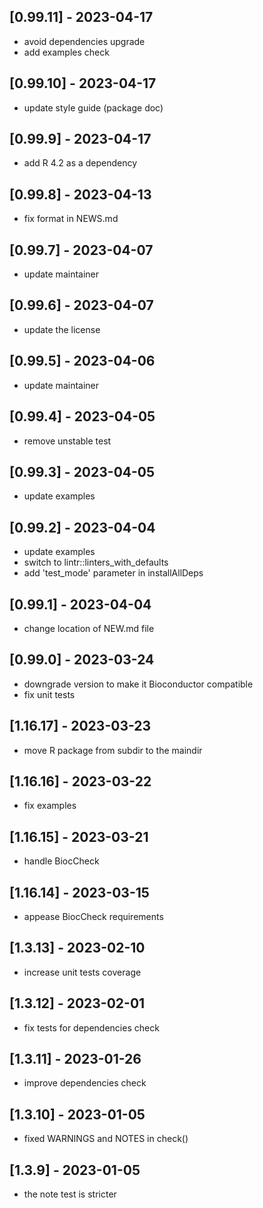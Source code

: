 ## [0.99.11] - 2023-04-17
- avoid dependencies upgrade
- add examples check

## [0.99.10] - 2023-04-17
- update style guide (package doc)

## [0.99.9] - 2023-04-17
- add R 4.2 as a dependency

## [0.99.8] - 2023-04-13
- fix format in NEWS.md

## [0.99.7] - 2023-04-07
- update maintainer

## [0.99.6] - 2023-04-07
- update the license

## [0.99.5] - 2023-04-06
- update maintainer

## [0.99.4] - 2023-04-05
- remove unstable test

## [0.99.3] - 2023-04-05
- update examples

## [0.99.2] - 2023-04-04
- update examples
- switch to lintr::linters_with_defaults
- add 'test_mode' parameter in installAllDeps

## [0.99.1] - 2023-04-04
- change location of NEW.md file

## [0.99.0] - 2023-03-24
- downgrade version to make it Bioconductor compatible
- fix unit tests

## [1.16.17] - 2023-03-23
- move R package from subdir to the maindir

## [1.16.16] - 2023-03-22
- fix examples

## [1.16.15] - 2023-03-21
- handle BiocCheck

## [1.16.14] - 2023-03-15
- appease BiocCheck requirements 

## [1.3.13] - 2023-02-10
- increase unit tests coverage

## [1.3.12] - 2023-02-01
- fix tests for dependencies check

## [1.3.11] - 2023-01-26
- improve dependencies check

## [1.3.10] - 2023-01-05
- fixed WARNINGS and NOTES in check()

## [1.3.9] - 2023-01-05
- the note test is stricter


